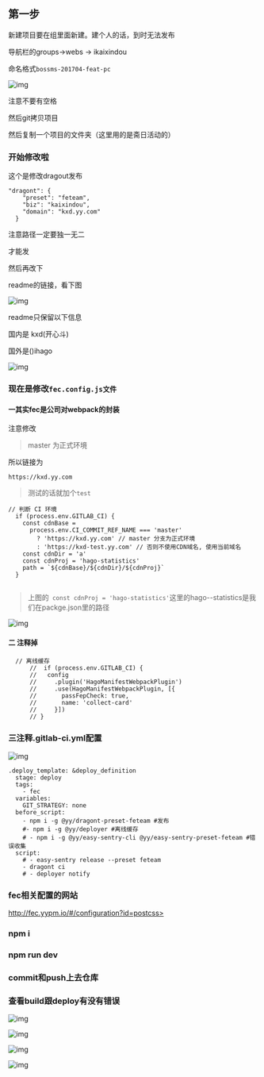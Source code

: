 ## 第一步

新建项目要在组里面新建。建个人的话，到时无法发布

导航栏的groups->webs -> ikaixindou



命名格式`bossms-201704-feat-pc`

![img](file:///E:/%E5%BE%AE%E4%BF%A1%E6%96%87%E4%BB%B6/note/qqDC201BC4BC969A93C2B18387ED86A4E8/a1f20e3fda6e4afeae4518340e18beb5/e4e05f81f6e54a3c94e010b9efdcc5e4.jpg)

注意不要有空格

然后git拷贝项目

然后复制一个项目的文件夹（这里用的是斋日活动的）

### 开始修改啦

这个是修改dragout发布

```
"dragont": {
    "preset": "feteam",
    "biz": "kaixindou",
    "domain": "kxd.yy.com"
  }
```

注意路径一定要独一无二

才能发

然后再改下

readme的链接，看下图

![img](file:///E:/%E5%BE%AE%E4%BF%A1%E6%96%87%E4%BB%B6/note/qqDC201BC4BC969A93C2B18387ED86A4E8/913e0d3c619344548d9f1adc07feff88/25952d5789ed4229a1d9f0ba90c12d8e.jpg)

readme只保留以下信息

国内是 kxd(开心斗)

国外是()ihago

![img](E:/%E5%BE%AE%E4%BF%A1%E6%96%87%E4%BB%B6/note/qqDC201BC4BC969A93C2B18387ED86A4E8/7d18245112234b5abca97cd1f3008198/9024ccad4a604046aab0558c77a49c35.jpg)

### 现在是修改`fec.config.js文件`

#### 一其实fec是公司对webpack的封装

注意修改

>  master 为正式环境

所以链接为 

`https://kxd.yy.com`

>  测试的话就加个`test`

```
// 判断 CI 环境
  if (process.env.GITLAB_CI) {
    const cdnBase =
      process.env.CI_COMMIT_REF_NAME === 'master'
        ? 'https://kxd.yy.com' // master 分支为正式环境
        : 'https://kxd-test.yy.com' // 否则不使用CDN域名, 使用当前域名
    const cdnDir = 'a'
    const cdnProj = 'hago-statistics'
    path = `${cdnBase}/${cdnDir}/${cdnProj}`
  }
  
```

> 上图的` const cdnProj = 'hago-statistics'`这里的hago--statistics是我们在packge.json里的路径

![img](file:///E:/%E5%BE%AE%E4%BF%A1%E6%96%87%E4%BB%B6/note/qqDC201BC4BC969A93C2B18387ED86A4E8/64586c7e78bb48939c02b68507deb347/d0d6973e14b4447b9a657996a52b9f2c.jpg)

#### 二 注释掉

```
  // 离线缓存
      //  if (process.env.GITLAB_CI) {
      //   config
      //     .plugin('HagoManifestWebpackPlugin')
      //     .use(HagoManifestWebpackPlugin, [{
      //       passFepCheck: true,
      //       name: 'collect-card'
      //     }])
      // }
```

### 三注释.gitlab-ci.yml配置

![img](file:///E:/%E5%BE%AE%E4%BF%A1%E6%96%87%E4%BB%B6/note/qqDC201BC4BC969A93C2B18387ED86A4E8/88d82f9673454bc488da9f1a803d52a2/e701ddc517354cdf8dcfac5d9558504a.jpg)

```
.deploy_template: &deploy_definition
  stage: deploy
  tags:
    - fec
  variables:
    GIT_STRATEGY: none
  before_script:
    - npm i -g @yy/dragont-preset-feteam #发布
    #- npm i -g @yy/deployer #离线缓存
    # - npm i -g @yy/easy-sentry-cli @yy/easy-sentry-preset-feteam #错误收集
  script:
    # - easy-sentry release --preset feteam
    - dragont ci
    # - deployer notify
```



### fec相关配置的网站

http://fec.yypm.io/#/configuration?id=postcss>

### npm i 

### npm run dev

### commit和push上去仓库

### 查看build跟deploy有没有错误

![img](file:///E:/%E5%BE%AE%E4%BF%A1%E6%96%87%E4%BB%B6/note/qqDC201BC4BC969A93C2B18387ED86A4E8/01e8d8962e69464da8c607ada38de08b/d977c873f349443bbcdce7611b47861d.jpg)

![img](file:///E:/%E5%BE%AE%E4%BF%A1%E6%96%87%E4%BB%B6/note/qqDC201BC4BC969A93C2B18387ED86A4E8/f2b76ca35cb94d9a835bc0813ab32a95/06306dfa316642f2b0c3b735f1f1ca63.jpg)

![img](file:///E:/%E5%BE%AE%E4%BF%A1%E6%96%87%E4%BB%B6/note/qqDC201BC4BC969A93C2B18387ED86A4E8/b4ab39af5e20441a95a083e229f70e55/d471e0ca933f46ababfa7deeb4480dc5.jpg)

![img](file:///E:/%E5%BE%AE%E4%BF%A1%E6%96%87%E4%BB%B6/note/qqDC201BC4BC969A93C2B18387ED86A4E8/3150093f8ddd4e6cb9b119df5c3e669d/091df76cf6f94e459078fd18c70df040.jpg)